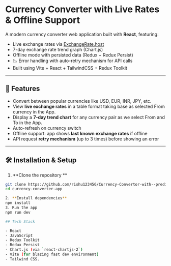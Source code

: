#  Currency Converter with Live Rates & Offline Support

A modern currency converter web application built with **React**, featuring:

-  Live exchange rates via [ExchangeRate.host](https://exchangerate.host)
-  7-day exchange rate trend graph (Chart.js)
-  Offline mode with persisted data (Redux + Redux Persist)
- 📉 Error handling with auto-retry mechanism for API calls
-  Built using Vite + React + TailwindCSS + Redux Toolkit

---

## 🚀 Features

- Convert between popular currencies like USD, EUR, INR, JPY, etc.
- View **live exchange rates** in a table format taking base as selected From currency in the App.
- Display a **7-day trend chart** for any currency pair as we select From and To in the App.
- Auto-refresh on currency switch
- Offline support: app shows **last known exchange rates** if offline
- API request **retry mechanism** (up to 3 times) before showing an error

---

## 🛠️ Installation & Setup

1. **Clone the repository **
```bash
git clone https://github.com/rishu123456/Currency-Convertor-with--predictions
cd currency-converter-app

2. **Install dependencies**
npm install
3. Run the app
npm run dev

## Tech Stack

- React
- JavaScript
- Redux Toolkit
- Redux Persist
- Chart.js (via `react-chartjs-2`)
- Vite (for blazing fast dev environment)
- Tailwind CSS.
